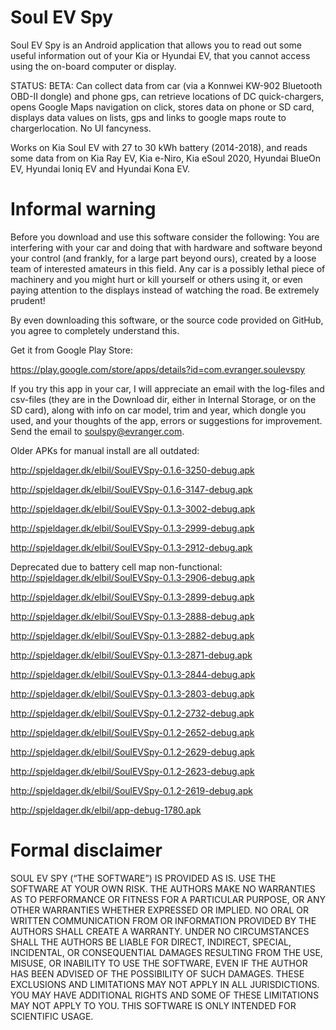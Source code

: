 # Soul EV Spy

Soul EV Spy is an Android application that allows you to read out some useful information out of your 
Kia or Hyundai EV, that you cannot access using the on-board computer or display.

STATUS: BETA: Can collect data from car (via a Konnwei KW-902 Bluetooth OBD-II dongle) and phone gps, 
can retrieve locations of DC quick-chargers, opens Google Maps navigation on click,
stores data on phone or SD card, displays data values on lists, gps and links to google maps route to chargerlocation.
No UI fancyness.

Works on Kia Soul EV with 27 to 30 kWh battery (2014-2018), and reads some data from on Kia Ray EV, Kia e-Niro, Kia eSoul 2020, Hyundai BlueOn EV, Hyundai Ioniq EV and Hyundai Kona EV.

# Informal warning

Before you download and use this software consider the following:
You are interfering with your car and doing that with hardware and software beyond your control (and frankly, for
a large part beyond ours), created by a loose team of interested amateurs in this field. Any car is a possibly
lethal piece of machinery and you might hurt or kill yourself or others using it, or even paying attention to
the displays instead of watching the road. Be extremely prudent!

By even downloading this software, or the source code provided on GitHub, you agree to completely understand this.

Get it from Google Play Store: 

https://play.google.com/store/apps/details?id=com.evranger.soulevspy

If you try this app in your car, I will appreciate an email with the log-files and csv-files (they are in the Download dir, either in Internal Storage, or on the SD card), along with info on car model, trim and year, which dongle you used, and your thoughts of the app, errors or suggestions for improvement. Send the email to soulspy@evranger.com.

Older APKs for manual install are all outdated: 

http://spjeldager.dk/elbil/SoulEVSpy-0.1.6-3250-debug.apk

http://spjeldager.dk/elbil/SoulEVSpy-0.1.6-3147-debug.apk

http://spjeldager.dk/elbil/SoulEVSpy-0.1.3-3002-debug.apk

http://spjeldager.dk/elbil/SoulEVSpy-0.1.3-2999-debug.apk

http://spjeldager.dk/elbil/SoulEVSpy-0.1.3-2912-debug.apk

Deprecated due to battery cell map non-functional: http://spjeldager.dk/elbil/SoulEVSpy-0.1.3-2906-debug.apk

http://spjeldager.dk/elbil/SoulEVSpy-0.1.3-2899-debug.apk

http://spjeldager.dk/elbil/SoulEVSpy-0.1.3-2888-debug.apk

http://spjeldager.dk/elbil/SoulEVSpy-0.1.3-2882-debug.apk

http://spjeldager.dk/elbil/SoulEVSpy-0.1.3-2871-debug.apk

http://spjeldager.dk/elbil/SoulEVSpy-0.1.3-2844-debug.apk

http://spjeldager.dk/elbil/SoulEVSpy-0.1.3-2803-debug.apk

http://spjeldager.dk/elbil/SoulEVSpy-0.1.2-2732-debug.apk

http://spjeldager.dk/elbil/SoulEVSpy-0.1.2-2652-debug.apk

http://spjeldager.dk/elbil/SoulEVSpy-0.1.2-2629-debug.apk

http://spjeldager.dk/elbil/SoulEVSpy-0.1.2-2623-debug.apk

http://spjeldager.dk/elbil/SoulEVSpy-0.1.2-2619-debug.apk

http://spjeldager.dk/elbil/app-debug-1780.apk

# Formal disclaimer

SOUL EV SPY (“THE SOFTWARE”) IS PROVIDED AS IS. USE THE SOFTWARE AT YOUR OWN RISK. THE AUTHORS MAKE NO WARRANTIES AS TO
PERFORMANCE OR FITNESS FOR A PARTICULAR PURPOSE, OR ANY OTHER WARRANTIES WHETHER EXPRESSED OR IMPLIED. NO ORAL OR
WRITTEN COMMUNICATION FROM OR INFORMATION PROVIDED BY THE AUTHORS SHALL CREATE A WARRANTY. UNDER NO CIRCUMSTANCES
SHALL THE AUTHORS BE LIABLE FOR DIRECT, INDIRECT, SPECIAL, INCIDENTAL, OR CONSEQUENTIAL DAMAGES RESULTING FROM THE
USE, MISUSE, OR INABILITY TO USE THE SOFTWARE, EVEN IF THE AUTHOR HAS BEEN ADVISED OF THE POSSIBILITY OF SUCH
DAMAGES. THESE EXCLUSIONS AND LIMITATIONS MAY NOT APPLY IN ALL JURISDICTIONS. YOU MAY HAVE ADDITIONAL RIGHTS AND
SOME OF THESE LIMITATIONS MAY NOT APPLY TO YOU. THIS SOFTWARE IS ONLY INTENDED FOR SCIENTIFIC USAGE.
